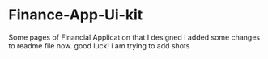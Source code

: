 # Finance-App-Ui-kit
Some pages of Financial Application that I designed
I added some changes to readme file now.
good luck!
i am trying to add shots
